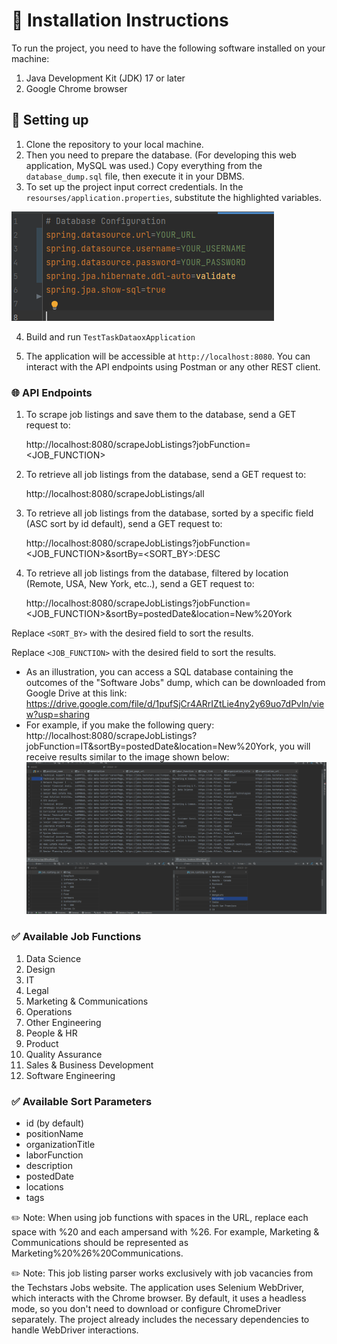 # 📃 Installation Instructions

To run the project, you need to have the following software installed on your machine:

1. Java Development Kit (JDK) 17 or later
2. Google Chrome browser



## 🔑 Setting up
1. Clone the repository to your local machine.
2. Then you need to prepare the database. (For developing this web application, MySQL was used.) Copy everything from the `database_dump.sql` file, then execute it in your DBMS.
3. To set up the project input correct credentials. In the `resourses/application.properties`, substitute the highlighted variables.


![img.png](src/main/resources/credentials.png)

4. Build and run `TestTaskDataoxApplication`

5. The application will be accessible at `http://localhost:8080`. You can interact with the API endpoints using Postman or any other REST client.

### 🌐 API Endpoints

1. To scrape job listings and save them to the database, send a GET request to:

   http://localhost:8080/scrapeJobListings?jobFunction=<JOB_FUNCTION>

2. To retrieve all job listings from the database, send a GET request to:

   http://localhost:8080/scrapeJobListings/all

3. To retrieve all job listings from the database, sorted by a specific field (ASC sort by id default), send a GET request to:

   http://localhost:8080/scrapeJobListings?jobFunction=<JOB_FUNCTION>&sortBy=<SORT_BY>:DESC

4. To retrieve all job listings from the database, filtered by location (Remote, USA, New York, etc..), send a GET request to:

   http://localhost:8080/scrapeJobListings?jobFunction=<JOB_FUNCTION>&sortBy=postedDate&location=New%20York

Replace `<SORT_BY>` with the desired field to sort the results.

Replace `<JOB_FUNCTION>` with the desired field to sort the results.

- As an illustration, you can access a SQL database containing the outcomes of the "Software Jobs" dump, which can be downloaded from Google Drive at this link: https://drive.google.com/file/d/1pufSjCr4ARrIZtLie4ny2y69uo7dPvln/view?usp=sharing
- For example, if you make the following query: http://localhost:8080/scrapeJobListings?jobFunction=IT&sortBy=postedDate&location=New%20York, you will receive results similar to the image shown below:
  ![example-result.png](src%2Fmain%2Fresources%2Fexample-result.png)
### ✅ Available Job Functions 
1. Data Science
2. Design
3. IT
4. Legal
5. Marketing & Communications
6. Operations
7. Other Engineering
8. People & HR
9. Product
10. Quality Assurance
11. Sales & Business Development
12. Software Engineering

### ✅ Available Sort Parameters
- id (by default)
- positionName 
- organizationTitle
- laborFunction 
- description 
- postedDate
- locations
- tags 

✏️ Note: When using job functions with spaces in the URL, replace each space with %20 and each ampersand with %26. For example, Marketing & Communications should be represented as Marketing%20%26%20Communications.

✏️ Note: This job listing parser works exclusively with job vacancies from the Techstars Jobs website.   The application uses Selenium WebDriver, which interacts with the Chrome browser. By default, it uses a headless mode, so you don't need to download or configure ChromeDriver separately. The project already includes the necessary dependencies to handle WebDriver interactions.

